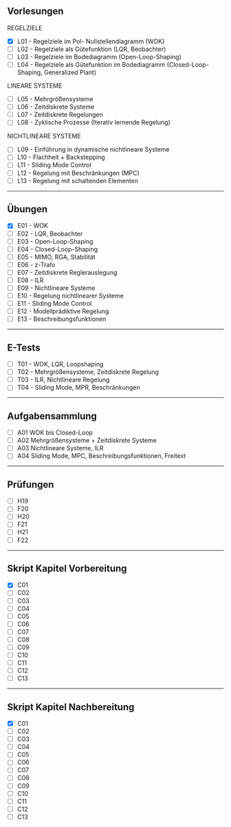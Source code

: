 ## Vorlesungen

REGELZIELE
- [X] L01 - Regelziele im Pol- Nullstellendiagramm (WOK)
- [ ] L02 - Regelziele als Gütefunktion (LQR, Beobachter)
- [ ] L03 - Regelziele im Bodediagramm (Open-Loop-Shaping)
- [ ] L04 - Regelziele als Gütefunktion im Bodediagramm (Closed-Loop-Shaping, Generalized Plant)

LINEARE SYSTEME
- [ ] L05 - Mehrgrößensysteme
- [ ] L06 - Zeitdiskrete Systeme
- [ ] L07 - Zeitdiskrete Regelungen
- [ ] L08 - Zyklische Prozesse (Iterativ lernende Regelung)

NICHTLINEARE SYSTEME
- [ ] L09 - Einführung in dynamische nichtlineare Systeme
- [ ] L10 - Flachheit + Backstepping
- [ ] L11 - Sliding Mode Control
- [ ] L12 - Regelung mit Beschränkungen (MPC)
- [ ] L13 - Regelung mit schaltenden Elementen

---

## Übungen

- [X] E01 - WOK
- [ ] E02 - LQR, Beobachter
- [ ] E03 - Open-Loop-Shaping
- [ ] E04 - Closed-Loop-Shaping
- [ ] E05 - MIMO, RGA, Stabilität
- [ ] E06 - z-Trafo
- [ ] E07 - Zeitdiskrete Reglerauslegung
- [ ] E08 - ILR
- [ ] E09 - Nichtlineare Systeme
- [ ] E10 - Regelung nichtlinearer Systeme
- [ ] E11 - Sliding Mode Control
- [ ] E12 - Modellprädiktive Regelung
- [ ] E13 - Beschreibungsfunktionen

---

## E-Tests

- [ ] T01 - WOK, LQR, Loopshaping
- [ ] T02 - Mehrgrößensysteme, Zeitdiskrete Regelung
- [ ] T03 - ILR, Nichtlineare Regelung
- [ ] T04 - Sliding Mode, MPR, Beschränkungen

---

## Aufgabensammlung

- [ ] A01 WOK bis Closed-Loop
- [ ] A02 Mehrgrößensysteme + Zeitdiskrete Systeme
- [ ] A03 Nichtlineare Systeme, ILR
- [ ] A04 Sliding Mode, MPC, Beschreibungsfunktionen, Freitext

---

## Prüfungen

- [ ] H19
- [ ] F20
- [ ] H20
- [ ] F21
- [ ] H21
- [ ] F22

---

## Skript Kapitel Vorbereitung

- [X] C01
- [ ] C02
- [ ] C03
- [ ] C04
- [ ] C05
- [ ] C06
- [ ] C07
- [ ] C08
- [ ] C09
- [ ] C10
- [ ] C11
- [ ] C12
- [ ] C13

---

## Skript Kapitel Nachbereitung 

- [X] C01
- [ ] C02
- [ ] C03
- [ ] C04
- [ ] C05
- [ ] C06
- [ ] C07
- [ ] C08
- [ ] C09
- [ ] C10
- [ ] C11
- [ ] C12
- [ ] C13
